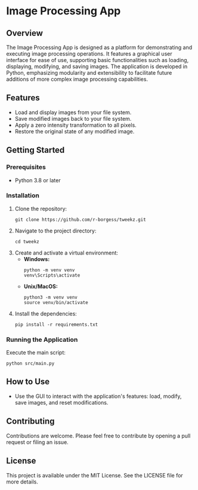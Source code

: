 # Image Processing App

## Overview

The Image Processing App is designed as a platform for demonstrating and executing image processing operations. It features a graphical user interface for ease of use, supporting basic functionalities such as loading, displaying, modifying, and saving images. The application is developed in Python, emphasizing modularity and extensibility to facilitate future additions of more complex image processing capabilities.

## Features

- Load and display images from your file system.
- Save modified images back to your file system.
- Apply a zero intensity transformation to all pixels.
- Restore the original state of any modified image.

## Getting Started

### Prerequisites

- Python 3.8 or later

### Installation

1. Clone the repository:
   ```
   git clone https://github.com/r-borgess/tweekz.git
   ```
2. Navigate to the project directory:
   ```
   cd tweekz
   ```
3. Create and activate a virtual environment:
   - **Windows:**
     ```
     python -m venv venv
     venv\Scripts\activate
     ```
   - **Unix/MacOS:**
     ```
     python3 -m venv venv
     source venv/bin/activate
     ```
4. Install the dependencies:
   ```
   pip install -r requirements.txt
   ```

### Running the Application

Execute the main script:
```
python src/main.py
```

## How to Use

- Use the GUI to interact with the application's features: load, modify, save images, and reset modifications.

## Contributing

Contributions are welcome. Please feel free to contribute by opening a pull request or filing an issue.

## License

This project is available under the MIT License. See the LICENSE file for more details.
